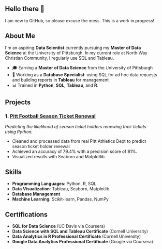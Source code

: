 ## Hello there 👋

I am new to GitHub, so please excuse the mess. This is a work in progress!

## About Me
I'm an aspiring **Data Scientist** currently pursuing my **Master of Data Science** at the University of Pittsburgh. In my current role at North Way Christian Community, I regularly use SQL and Tableau.

- 🎓 Earning a **Master of Data Science** from the University of Pittsburgh
- 💼 Working as a **Database Specialist**: using SQL for ad hoc data requests and building reports in **Tableau** for management
- 📊 Trained in **Python**, **SQL**, **Tableau**, and **R**.

## Projects

### 1. [Pitt Football Season Ticket Renewal](https://github.com/TravisRogan/pitt_athletics)
*Predicting the likelihood of season ticket holders renewing their tickets using Python.*

- Cleaned and processed data from real Pitt Athletics Dept to predict season ticket holder renewal
- Achieved an accuracy of 79.4% with a precision score of 81%.
- Visualized results with Seaborn and Matplotlib.

## Skills
- **Programming Languages**: Python, R, SQL
- **Data Visualization**: Tableau, Seaborn, Matplotlib
- **Database Management**
- **Machine Learning**: Scikit-learn, Pandas, NumPy

## Certifications
- **SQL for Data Science** (UC Davis via Coursera)
- **Data Science with SQL and Tableau Certificate** (Cornell University)
- **Data Analytics in R Professional Certificate** (Cornell University)
- **Google Data Analytics Professional Certificate** (Google via Coursera)


<!--
**TravisRogan/TravisRogan** is a ✨ _special_ ✨ repository because its `README.md` (this file) appears on your GitHub profile.

Here are some ideas to get you started:

- 🔭 I’m currently working on ...
- 🌱 I’m currently learning ...
- 👯 I’m looking to collaborate on ...
- 🤔 I’m looking for help with ...
- 💬 Ask me about ...
- 📫 How to reach me: ...
- 😄 Pronouns: ...
- ⚡ Fun fact: ...
-->
